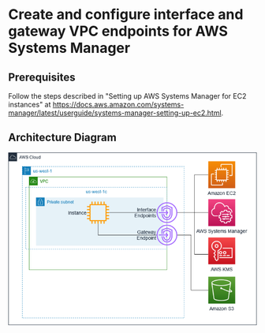 # Create and configure interface and gateway VPC endpoints for AWS Systems Manager

## Prerequisites
Follow the steps described in "Setting up AWS Systems Manager for EC2 instances" at https://docs.aws.amazon.com/systems-manager/latest/userguide/systems-manager-setting-up-ec2.html.

## Architecture Diagram
![VPC_endpoints_for_AWS_SSM](./Pictures/Systems_Manager_VPC_endpoints.png)


